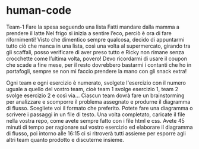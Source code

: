 human-code
===
Team-1
Fare la spesa seguendo una lista
Fatti mandare dalla mamma a prendere il latte
Nel frigo si inizia a sentire l’eco, perciò è ora di fare rifornimenti!
Visto che dimentico sempre qualcosa, decido di appuntarmi tutto ciò che manca in una lista, così una volta al supermercato, girando tra gli scaffali, posso verificare di aver preso tutto e Ricky non rimane senza crocchette come l’ultima volta, povero! Devo ricordarmi di usare il coupon che scade a fine mese, per il resto dovrebbero bastarmi i contanti che ho in portafogli, sempre se non mi faccio prendere la mano con gli snack extra!

Ogni team e ogni esercizio è numerato, svolgete l'esercizio con il numero uguale a quello del vostro team, cioè team 1 svolge esercizio 1, team 2 svolge esercizio 2 e così via...
Ciascun team dovrà fare un brainstorming per analizzare e scomporre il problema assegnato e produrne il diagramma di flusso. Scegliete voi il formato che preferito. Potete fare una diagramma o scrivere i passaggi in un file di testo.
Una volta completato, caricate il file nella vostra repo, come avete sempre fatto con i file html e css.
Avete 45 minuti di tempo per ragionare sul vostro esercizio ed elaborare il diagramma di flusso, poi intorno alle 16:15 ci si ritroverà tutti assieme per esporre agli altri team quanto prodotto e discuterne insieme.
